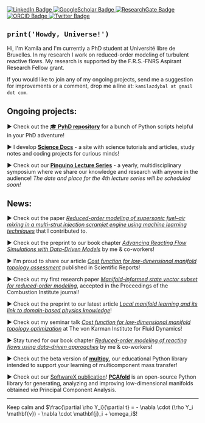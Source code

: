 <a href="https://www.linkedin.com/in/kamila-zdybal/">
  <img src="https://img.shields.io/badge/LinkedIn-blue?style=for-the-badge&logo=linkedin&logoColor=white" alt="LinkedIn Badge"/>
</a>  
<a href="https://scholar.google.com/citations?user=EI_up1gAAAAJ&hl=en&oi=ao">
  <img src="https://img.shields.io/badge/GoogleScholar-critical?style=for-the-badge&logo=googlescholar&logoColor=white" alt="GoogleScholar Badge"/>
</a>
<a href="https://www.researchgate.net/profile/Kamila-Zdybal">
  <img src="https://img.shields.io/badge/ResearchGate-lightseagreen?style=for-the-badge&logo=researchgate&logoColor=white" alt="ResearchGate Badge"/>
</a>
<a href="https://orcid.org/0000-0002-3952-3824">
  <img src="https://img.shields.io/badge/orcid-green?style=for-the-badge&logo=orcid&logoColor=white" alt="ORCID Badge"/>
</a>
<a href="https://twitter.com/kamilazdybal">
  <img src="https://img.shields.io/badge/Twitter-dodgerblue?style=for-the-badge&logo=twitter&logoColor=white" alt="Twitter Badge"/>
</a>

## `print('Howdy, Universe!')`

Hi, I'm Kamila and I'm currently a PhD student at Université libre de Bruxelles. In my research I work on reduced-order modeling of turbulent reactive flows. My research is supported by the F.R.S.-FNRS Aspirant Research Fellow grant.

If you would like to join any of my ongoing projects, send me a suggestion for improvements or a comment, drop me a line at: `kamilazdybal at gmail dot com`.

## Ongoing projects:

► Check out the [🎓 **PyhD repository**](https://github.com/kamilazdybal/PyhD) for a bunch of Python scripts helpful in your PhD adventure!

► I develop [**Science Docs**](https://kamilazdybal.github.io) - a site with science tutorials and articles, study notes and coding projects for curious minds!

► Check out our [**Pinguino Lecture Series**](http://boccelliengineering.altervista.org/PLS_website/index.html) - a yearly, multidisciplinary symposium where we share our knowledge and research with anyone in the audience! *The date and place for the 4th lecture series will be scheduled soon!*

## News:

► Check out the paper [*Reduced-order modeling of supersonic fuel–air mixing in a multi-strut injection scramjet engine using machine learning techniques*](https://www.sciencedirect.com/science/article/pii/S0094576522006208) that I contributed to.

► Check out the preprint to our book chapter [*Advancing Reacting Flow Simulations with Data-Driven Models*](https://arxiv.org/abs/2209.02051) by me & co-workers!

► I'm proud to share our article [*Cost function for low-dimensional manifold topology assessment*](https://www.nature.com/articles/s41598-022-18655-1) published in Scientific Reports!

► Check out my first research paper [*Manifold-informed state vector subset for reduced-order modeling*](https://www.researchgate.net/publication/361985981_Manifold-informed_state_vector_subset_for_reduced-order_modeling), accepted in the Proceedings of the Combustion Institute journal!

► Check out the preprint to our latest article [*Local manifold learning and its link to domain-based physics knowledge*](https://arxiv.org/abs/2207.00275)!

► Check out my seminar talk [*Cost function for low-dimensional manifold topology optimization*](https://www.vki.ac.be/index.php/vki-seminars) at The von Karman Institute for Fluid Dynamics!

► Stay tuned for our book chapter [*Reduced-order modeling of reacting flows using data-driven approaches*](https://github.com/kamilazdybal/ROM-of-reacting-flows-Springer) by me & co-workers!

► Check out the beta version of [**multipy**](https://multipy-lib.readthedocs.io/), our educational Python library intended to support your learning of multicomponent mass transfer!

► Check out our [SoftwareX publication](https://authors.elsevier.com/sd/article/S2352711020303435)! [**PCAfold**](https://pcafold.readthedocs.io/) is an open-source Python library for generating, analyzing and improving low-dimensional manifolds obtained *via* Principal Component Analysis.

------

Keep calm and $\frac{\partial \rho Y_i}{\partial t} = - \nabla \cdot (\rho Y_i \mathbf{v}) - \nabla \cdot \mathbf{j}_i + \omega_i$!
